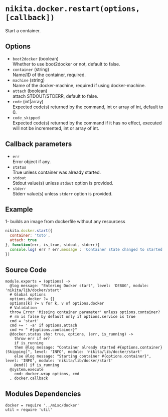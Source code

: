 
# `nikita.docker.restart(options, [callback])`

Start a container.

## Options

* `boot2docker` (boolean)   
  Whether to use boot2docker or not, default to false.
* `container` (string)   
  Name/ID of the container, required.
* `machine` (string)   
  Name of the docker-machine, required if using docker-machine.
* `attach` (boolean)   
  attach STDOUT/STDERR, default to false.
* `code` (int|array)   
  Expected code(s) returned by the command, int or array of int, default to 0.
* `code_skipped`   
  Expected code(s) returned by the command if it has no effect, executed will
  not be incremented, int or array of int.

## Callback parameters

* `err`   
  Error object if any.
* `status`   
  True unless container was already started.
* `stdout`   
  Stdout value(s) unless `stdout` option is provided.
* `stderr`   
  Stderr value(s) unless `stderr` option is provided.

## Example

1- builds an image from dockerfile without any resourcess

```javascript
nikita.docker.start({
  container: 'toto',
  attach: true
}, function(err, is_true, stdout, stderr){
  console.log( err ? err.message : 'Container state changed to started: ' + status);
})
```

## Source Code

    module.exports = (options) ->
      @log message: "Entering Docker start", level: 'DEBUG', module: 'nikita/lib/docker/start'
      # Global options
      options.docker ?= {}
      options[k] ?= v for k, v of options.docker
      # Validation
      throw Error 'Missing container parameter' unless options.container?
      # rm is false by default only if options.service is true
      cmd = 'start'
      cmd += ' -a' if options.attach
      cmd += " #{options.container}"
      @docker.status shy: true, options, (err, is_running) ->
        throw err if err
        if is_running
        then @log message: "Container already started #{options.container} (Skipping)", level: 'INFO', module: 'nikita/lib/docker/start'
        else @log message: "Starting container #{options.container}", level: 'INFO', module: 'nikita/lib/docker/start'
        @end() if is_running
      @system.execute
        cmd: docker.wrap options, cmd
      , docker.callback

## Modules Dependencies

    docker = require '../misc/docker'
    util = require 'util'
